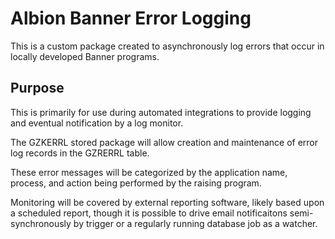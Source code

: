 # Albion Banner Error Logging

This is a custom package created to asynchronously log errors that occur in locally developed Banner programs.

## Purpose

This is primarily for use during automated integrations to provide logging and eventual notification by a log monitor.

The GZKERRL stored package will allow creation and maintenance of error log records in the GZRERRL table.

These error messages will be categorized by the application name, process, and action being performed by the raising program.

Monitoring will be covered by external reporting software, likely based upon a scheduled report, though it is possible to drive email notificaitons semi-synchronously by trigger or a regularly running database job as a watcher.
